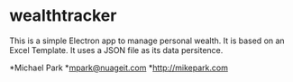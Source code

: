 # wealthtracker
This is a simple Electron app to manage personal wealth.  It is based on an Excel Template.  It uses a JSON file as its data persitence.

*Michael Park
*mpark@nuageit.com
*http://mikepark.com
